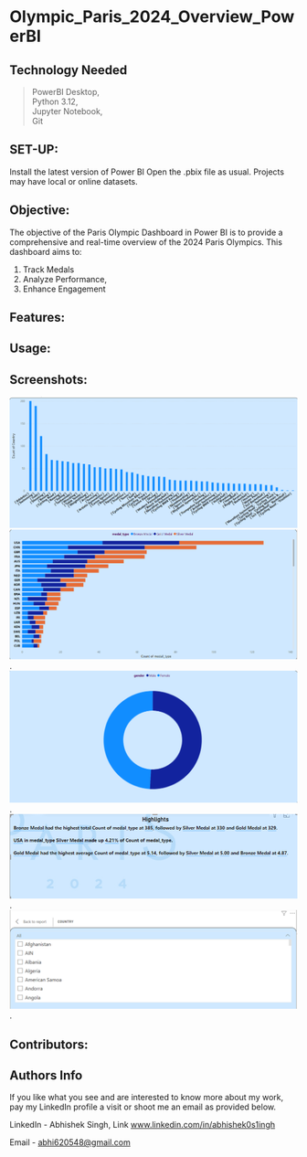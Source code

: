 # Olympic_Paris_2024_Overview_PowerBI
## Technology Needed
>PowerBI Desktop,<br/>
>Python 3.12,<br/>
>Jupyter Notebook,<br/>
>Git<br/>

## SET-UP:
Install the latest version of Power BI
Open the .pbix file as usual. Projects may have local or online datasets.

## Objective: 
The objective of the Paris Olympic Dashboard in Power BI is to provide a comprehensive and real-time overview of the 2024 Paris Olympics. This dashboard aims to:<br/>
1. Track Medals<br/>
2. Analyze Performance,<br/>
3. Enhance Engagement<br/>

## Features:


## Usage:


## Screenshots:

![Page1](https://github.com/ABHISHEK0S1INGH/Olympic_Paris_2024_Overview_PowerBI/blob/9525f7ddf4c79ae78a67f4078c2e7e218967ba8c/Olympic_2024_.Report/StaticResources/RegisteredResources/Screenshot%202024-08-17%20123704.png)
![Page1](https://github.com/ABHISHEK0S1INGH/Olympic_Paris_2024_Overview_PowerBI/blob/9525f7ddf4c79ae78a67f4078c2e7e218967ba8c/Olympic_2024_.Report/StaticResources/RegisteredResources/Screenshot%202024-08-17%20123718.png).
![Page1](https://github.com/ABHISHEK0S1INGH/Olympic_Paris_2024_Overview_PowerBI/blob/9525f7ddf4c79ae78a67f4078c2e7e218967ba8c/Olympic_2024_.Report/StaticResources/RegisteredResources/Screenshot%202024-08-17%20123731.png).
![Page1](https://github.com/ABHISHEK0S1INGH/Olympic_Paris_2024_Overview_PowerBI/blob/9525f7ddf4c79ae78a67f4078c2e7e218967ba8c/Olympic_2024_.Report/StaticResources/RegisteredResources/Screenshot%202024-08-17%20123838.png).
![Page1](https://github.com/ABHISHEK0S1INGH/Olympic_Paris_2024_Overview_PowerBI/blob/fcd9de6182098aa4243d62ad96e50d5b2f02a2cc/Olympic_2024_.Report/StaticResources/RegisteredResources/Screenshot%202024-08-22%20154324.png).

## Contributors:

## Authors Info
If you like what you see and are interested to know more about my work, pay my LinkedIn profile a visit or shoot me an email as provided below.

LinkedIn - Abhishek Singh, Link www.linkedin.com/in/abhishek0s1ingh

Email - abhi620548@gmail.com





